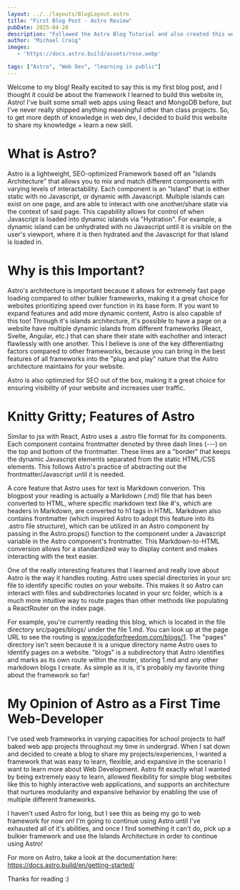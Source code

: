 ```yaml
---
layout: ../../layouts/BlogLayout.astro
title: "First Blog Post - Astro Review"
pubDate: 2025-04-28
description: "Followed the Astro Blog Tutorial and also created this website! A review of the Astro Framework"
author: "Michael Craig"
images:
   - 'https://docs.astro.build/assets/rose.webp'

tags: ["Astro", "Web Dev", "learning in public"]
---
```


Welcome to my blog! Really excited to say this is my first blog post, and I thought it could be about the framework I learned to build this website in, Astro! I've built some small web apps using React and MongoDB before, but I've never really shipped anything meaningful other than class projects. So, to get more depth of knowledge in web dev, I decided to build this website to share my knowledge + learn a new skill.

# What is Astro?

Astro is a lightweight, SEO-optimized Framework based off an "Islands Architecture" that allows you to mix and match different components with varying levels of interactability. Each component is an "Island" that is either static with no Javascript, or dynamic with Javascript. Multiple islands can exist on one page, and are able to interact with one another/share state via the context of said page. This capability allows for control of when Javascript is loaded into dynamic islands via "Hydration". For example, a dynamic island can be unhydrated with no Javascript until it is visible on the user's viewport, where it is then hydrated and the Javascript for that island is loaded in.

# Why is this Important?

Astro's architecture is important because it allows for extremely fast page loading compared to other bulkier frameworks, making it a great choice for websites prioritizing speed over function in its base form. If you want to expand features and add more dynamic content, Astro is also capable of this too! Through it's islands architecture, it's possible to have a page on a website have multiple dynamic islands from different frameworks (React, Svelte, Angular, etc.) that can share their state with eachother and interact flawlessly with one another. This I believe is one of the key differentiaitng factors compared to other frameworks, because you can bring in the best features of all frameworks into the "plug and play" nature that the Astro architecture maintains for your website.

Astro is also optimzied for SEO out of the box, making it a great choice for ensuring visibility of your website and increases user traffic.

# Knitty Gritty; Features of Astro

Similar to jsx with React, Astro uses a .astro file format for its components. Each component contains frontmatter denoted by three dash lines (---) on the top and bottom of the frontmatter. These lines are a "border" that keeps the dynamic Javascript elements separated from the static HTML/CSS elements. This follows Astro's practice of abstracting out the frontmatter/Javascript until it is needed.

A core feature that Astro uses for text is Markdown converion. This blogpost your reading is actually a Markdown (.md) file that has been converted to HTML, where specific markdown text like #'s, which are headers in Markdown, are converted to h1 tags in HTML. Markdown also contains frontmatter (which inspired Astro to adopt this feature into its .astro file structure), which can be utilized in an Astro component by passing in the Astro.props() function to the component under a Javascript variable in the Astro component's frontmatter. This Markdown-to-HTML conversion allows for a standardized way to display content and makes interacting with the text easier.

One of the really interesting features that I learned and really love about Astro is the way it handles routing. Astro uses special directories in your src file to identify specific routes on your website. This makes it so Astro can interact with files and subdirectories located in your src folder, which is a much more intuitive way to route pages than other methods like populating a ReactRouter on the index page. 

For example, you're currently reading this blog, which is located in the file directory src/pages/blogs/ under the file 1.md. You can look up at the page URL to see the routing is www.icodeforfreedom.com/blogs/1. The "pages" directory isn't seen because it is a unique directory name Astro uses to identify pages on a website. "blogs" is a subdirectory that Astro identifies and marks as its own route within the router, storing 1.md and any other markdown blogs I create. As simple as it is, it's probably my favorite thing about the framework so far!

# My Opinion of Astro as a First Time Web-Developer

I've used web frameworks in varying capacities for school projects to half baked web app projects throughout my time in undergrad. When I sat down and decided to create a blog to share my projects/experiences, I wanted a framework that was easy to learn, flexible, and expansive in the scenario I want to learn more about Web Development. Astro fit exactly what I wanted by being extremely easy to learn, allowed flexibility for simple blog websites like this to highly interactive web applications, and supports an architecture that nurtures modularity and expansive behavior by enabling the use of multiple different frameworks.

I haven't used Astro for long, but I see this as being my go to web framework for now on! I'm going to continue using Astro until I've exhausted all of it's abilities, and once I find something it can't do, pick up a bulkier framework and use the Islands Architecture in order to continue using Astro!


For more on Astro, take a look at the documentation here: https://docs.astro.build/en/getting-started/

Thanks for reading :)